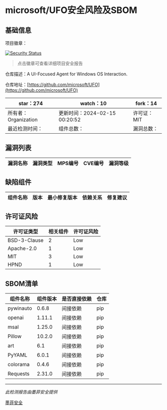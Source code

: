 # microsoft/UFO安全风险及SBOM

## 基础信息

项目徽章：

[![Security Status](https://www.murphysec.com/platform3/v31/badge/1758560298991849472.svg)](https://www.murphysec.com/console/report/1758560298488532992/1758560298991849472)

> 点击徽章可查看详细项目安全报告

仓库描述：A UI-Focused Agent for Windows OS Interaction.

仓库地址：[https://github.com/microsoft/UFO](https://github.com/microsoft/UFO)

| star：274 | watch：10 | fork：14 |
| ----------- | -------------- | ------------ |
| 所有者：Organization | 更新时间：2024-02-15 00:20:52 | 许可证：MIT |
| 最近检测时间： | 组件总数： | 漏洞总数： |




## 漏洞列表

| 漏洞名称 | 漏洞类型 | MPS编号 | CVE编号 | 漏洞等级 |
| ------- | ------ | ------- | ------ | ----- |





## 缺陷组件

| 组件名称 | 版本 | 最小修复版本 | 依赖关系 | 修复建议 |
| -------- | ---- | ------------ | -------- | -------- |





## 许可证风险

| 许可证类型 | 相关组件 | 许可证风险 |
| ---------- | -------- | ---------- |
|BSD-3-Clause|2|Low|
|Apache-2.0|1|Low|
|MIT|3|Low|
|HPND|1|Low|




## SBOM清单

| 组件名称 | 组件版本 | 是否直接依赖 | 仓库 |
| -------- | -------- | ------------ | ---- |
|pywinauto|0.6.8|间接依赖|pip|
|openai|1.11.1|间接依赖|pip|
|msal|1.25.0|间接依赖|pip|
|Pillow|10.2.0|间接依赖|pip|
|art|6.1|间接依赖|pip|
|PyYAML|6.0.1|间接依赖|pip|
|colorama|0.4.6|间接依赖|pip|
|Requests|2.31.0|间接依赖|pip|


------

*此检测报告由墨菲安全提供*

[墨菲安全](www.murphysec.com)